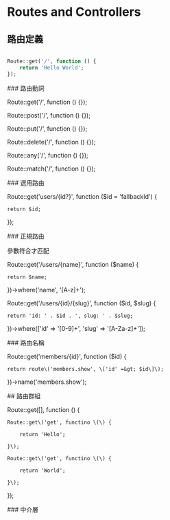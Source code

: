 # Routes and Controllers

## 路由定義

```php
Route::get('/', function () {
    return 'Hello World';
});
```



\#\#\# 路由動詞



Route::get\('/', function \(\) {}\);

Route::post\('/', function \(\) {}\);

Route::put\('/', function \(\) {}\);

Route::delete\('/', function \(\) {}\);

Route::any\('/', function \(\) {}\);

Route::match\('/', function \(\) {}\);



\#\#\# 選用路由



Route::get\('users/{id?}', function \($id = 'fallbackId'\) {

    return $id;

}\);



\#\#\# 正規路由



參數符合才匹配



Route::get\('/users/{name}', function \($name\) {

    return $name;

}\)-&gt;where\('name', '\[A-z\]+'\);





Route::get\('/users/{id}/{slug}', function \($id, $slug\) {

    return 'id: ' . $id . ', slug: ' . $slug;

}\)-&gt;where\(\['id' =&gt; '\[0-9\]+', 'slug' =&gt; '\[A-Za-z\]+'\]\);





\#\#\# 路由名稱



Route::get\('members/{id}', function \($id\) {

    return route\('members.show', \['id' =&gt; $id\]\);

}\)-&gt;name\('members.show'\);



\#\# 路由群組



Route::get\(\[\], function \(\) {

    Route::get\('get', functino \(\) {

        return 'Hello';

    }\);

    Route::get\('get', functino \(\) {

        return 'World';

    }\);

}\);



\#\#\# 中介層





